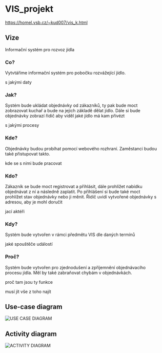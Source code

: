 # VIS_projekt
<https://homel.vsb.cz/~kud007/vis_k.html>

## Vize
Informační systém pro rozvoz jídla

### Co?
Vytvtářime informační systém pro pobočku rozvážející jídlo.

s jakými daty

### Jak?
Systém bude ukládat objednávky od zákazníků, ty pak bude moct zobrazovat kuchař a bude na jejich základě dělat jídlo. Dále si bude objednávky zobrazí řidič aby viděl jaké jídlo má kam přivézt

s jakými procesy

### Kde?
Objednávky budou probíhat pomocí webového rozhraní. Zaměstanci budou také přistupovat takto.

kde se s nimi bude pracovat

### Kdo?
Zákazník se bude moct registrovat a přihlásit, dále prohlížet nabídku objednávat z ní a následně zaplatit. Po přihlášení si bude také moct prohlížet stav objednávky nebo ji měnit. Řidič uvidí vytvořené objednávky s adresou, aby je mohl doručit

jací aktéři

### Kdy?
Systém bude vytvořen v rámci předmětu VIS dle daných termínů

jaké spouštěče událostí

### Proč?
Systém bude vytvořen pro zjednodušení a zpříjemnění objednávacího procesu jídla. Měl by také zabraňovat chybám v objednávkách. 

proč tam jsou ty funkce

musí jít vše z toho najít
 
## Use-case diagram
![USE CASE DIAGRAM](https://github.com/vitvlasanek/VIS_projekt/blob/master/UseCaseDiagram-Str%C3%A1nka-1.drawio.png)

## Activity diagram
![ACTIVITY DIAGRAM](https://github.com/vitvlasanek/VIS_projekt/blob/master/UseCaseDiagram-Str%C3%A1nka-2.png)

